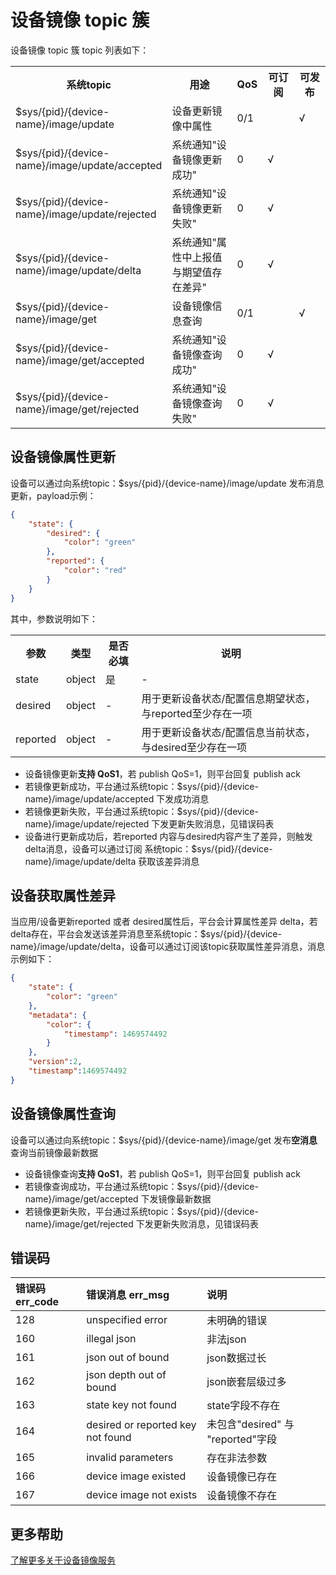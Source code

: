 # 设备镜像 topic 簇

设备镜像 topic 簇 topic 列表如下：

<table>
<tr><th width="45%">系统topic</th><th>用途</th><th width="8%">QoS</th><th width="10%">可订阅</th><th width="10%">可发布</th></tr>
<tr><td>$sys/{pid}/{device-name}/image/update</td><td>设备更新镜像中属性</td><td>0/1</td><td> </td><td>√</td></tr>
<tr><td>$sys/{pid}/{device-name}/image/update/accepted</td><td>系统通知"设备镜像更新成功"</td><td>0</td><td>√</td><td></td></tr>
<tr><td>$sys/{pid}/{device-name}/image/update/rejected</td><td>系统通知"设备镜像更新失败"</td><td>0</td><td>√</td><td></td></tr>
<tr><td>$sys/{pid}/{device-name}/image/update/delta</td><td>系统通知"属性中上报值与期望值存在差异"</td><td>0</td><td>√</td><td></td></tr>
<tr><td>$sys/{pid}/{device-name}/image/get</td><td>设备镜像信息查询</td><td>0/1</td><td> </td><td>√</td></tr>
<tr><td>$sys/{pid}/{device-name}/image/get/accepted</td><td>系统通知"设备镜像查询成功"</td><td>0</td><td>√</td><td></td></tr>
<tr><td>$sys/{pid}/{device-name}/image/get/rejected</td><td>系统通知"设备镜像查询失败"</td><td>0</td><td>√</td><td></td></tr>
</table>


## 设备镜像属性更新

设备可以通过向系统topic：$sys/{pid}/{device-name}/image/update 发布消息更新，payload示例：

```json
{
    "state": {
        "desired": {			
            "color": "green"
        },
        "reported": {	
            "color": "red"
        }
    }
}
```
其中，参数说明如下：
<table>
<tr><th width="10%">参数</th><th width="10%">类型</th><th>是否必填</th><th width="60%">说明</th></tr>
<tr><td>state</td><td>object</td><td>是</td><td>-</td></tr>
<tr><td>desired</td><td>object</td><td>-</td><td>用于更新设备状态/配置信息期望状态，与reported至少存在一项</td></tr>
<tr><td>reported</td><td>object</td><td>-</td><td>用于更新设备状态/配置信息当前状态，与desired至少存在一项</td></tr>
</table>

- 设备镜像更新**支持 QoS1**，若 publish QoS=1，则平台回复 publish ack
- 若镜像更新成功，平台通过系统topic：$sys/{pid}/{device-name}/image/update/accepted 下发成功消息
- 若镜像更新失败，平台通过系统topic：$sys/{pid}/{device-name}/image/update/rejected 下发更新失败消息，见错误码表
- 设备进行更新成功后，若reported 内容与desired内容产生了差异，则触发delta消息，设备可以通过订阅 系统topic：$sys/{pid}/{device-name}/image/update/delta 获取该差异消息

## 设备获取属性差异

当应用/设备更新reported 或者 desired属性后，平台会计算属性差异 delta，若delta存在，平台会发送该差异消息至系统topic：$sys/{pid}/{device-name}/image/update/delta，设备可以通过订阅该topic获取属性差异消息，消息示例如下：

```json
{
    "state": {
        "color": "green"
    },
    "metadata": {
        "color": {
            "timestamp": 1469574492
        }
    },
    "version":2,
    "timestamp":1469574492
}
```


## 设备镜像属性查询

设备可以通过向系统topic：$sys/{pid}/{device-name}/image/get 发布**空消息**查询当前镜像最新数据

- 设备镜像查询**支持 QoS1**，若 publish QoS=1，则平台回复 publish ack
- 若镜像查询成功，平台通过系统topic：$sys/{pid}/{device-name}/image/get/accepted 下发镜像最新数据
- 若镜像更新失败，平台通过系统topic：$sys/{pid}/{device-name}/image/get/rejected 下发更新失败消息，见错误码表


## 错误码

|错误码 err_code |错误消息 err_msg |说明|
|:-|:-|:-|
| 128 | unspecified error     | 未明确的错误 |
| 160 | illegal json | 非法json |
| 161 | json out of bound | json数据过长 |
| 162 | json depth out of bound | json嵌套层级过多 |
| 163 | state key not found | state字段不存在 |
| 164 | desired or reported key not found | 未包含"desired" 与 "reported"字段 |
| 165 | invalid parameters   | 存在非法参数 |
| 166 | device image existed | 设备镜像已存在 |
| 167 | device image not exists | 设备镜像不存在 |



## 更多帮助

[了解更多关于设备镜像服务](/book/device-develop/multpro/MQTTS/image.md)
